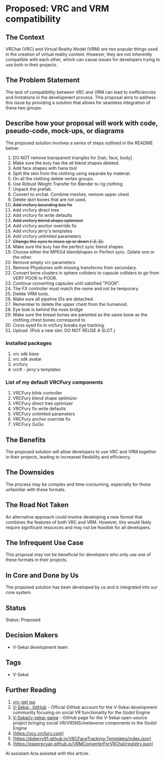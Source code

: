 # Proposed: VRC and VRM compatibility

## The Context

VRChat (VRC) and Virtual Reality Model (VRM) are two popular things used in the creation of virtual reality content. However, they are not inherently compatible with each other, which can cause issues for developers trying to use both in their projects.

## The Problem Statement

The lack of compatibility between VRC and VRM can lead to inefficiencies and limitations in the development process. This proposal aims to address this issue by providing a solution that allows for seamless integration of these two groups.

## Describe how your proposal will work with code, pseudo-code, mock-ups, or diagrams

The proposed solution involves a series of steps outlined in the README below:

1. DO NOT remove transparent triangles for [hair, face, body]
1. Make sure the `Body` has the all blend shapes deleted.
1. Add face shapes with hana tool
2. Split the skin from the clothing using separate by material.
3. On all the clothing delete vertex groups.
4. Use Robust Weight Transfer for Blender to rig clothing
6. Unpack the prefab.
7. Convert to vrchat. Combine meshes, remove upper chest
8. Delete skirt bones that are not used.
9. ~~Add vrcfury bounding box fix~~
10. Add vrcfury direct tree
11. Add vrcfury fix write defaults
11. ~~Add vrcfury blend shape optimizer~~
11. Add vrcfury anchor override fix
12. Add vrcfury jerry's templates
12. Add vrcfury unlimited parameters
13. ~~Change the eyes to move up or down [-2, 2].~~
14. Make sure the `Body` has the perfect sync blend shapes.
10. Choose either the MPEG4 blendshapes or Perfect sync. Delete one or the other.
11. Remove empty vrc parameters
12. Remove Physbones with missing transforms from secondary.
13. Convert bone clusters in sphere colliders to capsule colliders to go from VERY POOR to POOR.
14. Continue converting capsules until satisfied "POOR".
15. The FX controller must match the name and not be temporary.
19. Delete VRM tools.
20. Make sure all pipeline IDs are detached.
21. Remember to delete the upper chest from the humanoid.
22. Eye look is behind the nose bridge
23. Make sure the breast bones are parented as the same bone as the clothing chest bones correspond to.
24. Cross eyed fix in vrcfury breaks eye tracking.
25. Upload. (Pick a new slot. DO NOT REUSE A SLOT.)

### Installed packages

1. vrc sdk base
2. vrc sdk avatar
3. vrcfury
4. vrcft - jerry's templates

### List of my default VRCFury components

1. VRCFury blink controller
2. VRCFury blend shape optimizer
3. VRCFury direct tree optimizer
4. VRCFury fix write defaults
5. VRCFury unlimited parameters
6. VRCFury anchor override fix
7. VRCFury GoGo

## The Benefits

The proposed solution will allow developers to use VRC and VRM together in their projects, leading to increased flexibility and efficiency.

## The Downsides

The process may be complex and time-consuming, especially for those unfamiliar with these formats.

## The Road Not Taken

An alternative approach could involve developing a new format that combines the features of both VRC and VRM. However, this would likely require significant resources and may not be feasible for all developers.

## The Infrequent Use Case

This proposal may not be beneficial for developers who only use one of these formats in their projects.

## In Core and Done by Us

The proposed solution has been developed by us and is integrated into our core system.

## Status

Status: Proposed <!-- Draft | Proposed | Rejected | Accepted | Deprecated | Superseded by -->

## Decision Makers

- V-Sekai development team

## Tags

- V-Sekai

## Further Reading

1. [vrc-get gui](https://github.com/vrc-get/vrc-get/releases/tag/gui-v0.1.0-beta.16)
1. [V-Sekai · GitHub](https://github.com/v-sekai) - Official GitHub account for the V-Sekai development community focusing on social VR functionality for the Godot Engine
2. [V-Sekai/v-sekai-game](https://github.com/v-sekai/v-sekai-game) - GitHub page for the V-Sekai open-source project bringing social VR/VRSNS/metaverse components to the Godot Engine
4. [https://vcc.vrcfury.com]
5. [https://Adjerry91.github.io/VRCFaceTracking-Templates/index.json]
6. [https://esperecyan.github.io/VRMConverterForVRChat/registry.json]

AI assistant Aria assisted with this article.
